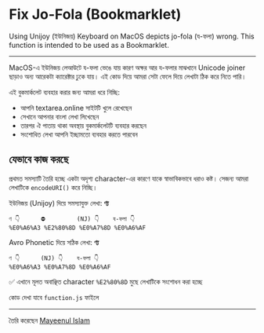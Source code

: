 # Fix Jo-Fola (Bookmarklet)

Using Unijoy (ইউনিজয়) Keyboard on MacOS depicts jo-fola (য-ফলা) wrong.
This function is intended to be used as a Bookmarklet.

---

MacOS-এ ইউনিজয় লেআউটে য-ফলা ভেঙে যায় কারণ অক্ষর আর য-ফলার মাঝখানে Unicode joiner ছাড়াও অন‍্য আরেকটা ক‍্যারেক্টার ঢুকে যায়।
এই কোড দিয়ে আমরা সেটা ফেলে দিয়ে লেখাটা ঠিক করে নিতে পারি।

এই বুকমার্কলেট ব‍্যবহার করার জন‍্য আমরা ধরে নিচ্ছি:

- আপনি textarea.online সাইটটি খুলে রেখেছেন
- সেখানে আপনার বাংলা লেখা লিখেছেন
- তারপর ঐ পাতায় থাকা অবস্থায় বুকমার্কলেটটি ব‍্যবহার করছেন
- সংশোধিত লেখা আপনি ইচ্ছামতো ব‍্যবহার করতে পারবেন

## যেভাবে কাজ করছে

প্রথমত সমস‍্যাটি তৈরি হচ্ছে একটা অদৃশ‍্য character-এর কারণে যাকে স্বাভাবিকভাবে ধরাও কষ্ট। সেজন‍্য আমরা লেখাটিকে `encodeURI()` করে নিচ্ছি।

ইউনিজয় (Unijoy) দিয়ে সমস‍্যাযুক্ত লেখা: **ণ‍্য**
```
ণ 👇      ⛔️         (NJ) 👇    য-ফলা 👇
%E0%A6%A3 %E2%80%8D %E0%A7%8D %E0%A6%AF
```

Avro Phonetic দিয়ে সঠিক লেখা: **ণ্য**
```
ণ 👇      (NJ) 👇    য-ফলা 👇
%E0%A6%A3 %E0%A7%8D %E0%A6%AF
```
✅ এখানে মূলত অবাঞ্ছিত character `%E2%80%8D` মুছে লেখাটিকে সংশোধন করা হচ্ছে

কোড দেখা যাবে `function.js` ফাইলে

___
তৈরি করেছেন [Mayeenul Islam](https://mayeenulislam.github.io)
